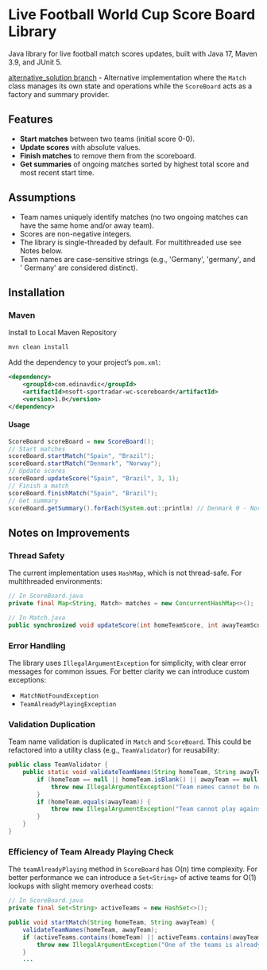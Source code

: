 # Live Football World Cup Score Board Library   

Java library for live football match scores updates, built with Java 17, Maven 3.9, and JUnit 5.

[alternative_solution branch](https://github.com/edinavdic/nsoft-sportradar-wc-scoreboard/tree/alternative_solution) - Alternative implementation where the `Match` class manages its own state and operations while the `ScoreBoard` acts as a factory and summary provider.

## Features
- **Start matches** between two teams (initial score 0-0).
- **Update scores** with absolute values.
- **Finish matches** to remove them from the scoreboard.
- **Get summaries** of ongoing matches sorted by highest total score and most recent start time.

## Assumptions
- Team names uniquely identify matches (no two ongoing matches can have the same home and/or away team).
- Scores are non-negative integers.
- The library is single-threaded by default. For multithreaded use see Notes below.
- Team names are case-sensitive strings (e.g., 'Germany', 'germany', and ' Germany' are considered distinct).

## Installation

### Maven
Install to Local Maven Repository
```bash
mvn clean install
```

Add the dependency to your project’s `pom.xml`:
```xml
<dependency>
    <groupId>com.edinavdic</groupId>
    <artifactId>nsoft-sportradar-wc-scoreboard</artifactId>
    <version>1.0</version>
</dependency>
```
#### Usage
```java
ScoreBoard scoreBoard = new ScoreBoard();
// Start matches
scoreBoard.startMatch("Spain", "Brazil");
scoreBoard.startMatch("Denmark", "Norway");
// Update scores
scoreBoard.updateScore("Spain", "Brazil", 3, 1);
// Finish a match
scoreBoard.finishMatch("Spain", "Brazil");
// Get summary
scoreBoard.getSummary().forEach(System.out::println) // Denmark 0 - Norway 0
```

## Notes on Improvements
### Thread Safety
The current implementation uses `HashMap`, which is not thread-safe. For multithreaded environments:
```java
// In ScoreBoard.java
private final Map<String, Match> matches = new ConcurrentHashMap<>();

// In Match.java
public synchronized void updateScore(int homeTeamScore, int awayTeamScore) { ... }
```

### Error Handling
The library uses `IllegalArgumentException` for simplicity, with clear error messages for common issues.
For better clarity we can introduce custom exceptions:
 - `MatchNotFoundException`
 - `TeamAlreadyPlayingException`
### Validation Duplication
Team name validation is duplicated in `Match` and `ScoreBoard`.
This could be refactored into a utility class (e.g., `TeamValidator`) for reusability:
```java
public class TeamValidator {
    public static void validateTeamNames(String homeTeam, String awayTeam) {
        if (homeTeam == null || homeTeam.isBlank() || awayTeam == null || awayTeam.isBlank()) {
            throw new IllegalArgumentException("Team names cannot be null or empty");
        }
        if (homeTeam.equals(awayTeam)) {
            throw new IllegalArgumentException("Team cannot play against itself");
        }
    }
}
```

### Efficiency of Team Already Playing Check
The `teamAlreadyPlaying` method in `ScoreBoard` has O(n) time complexity. For better performance we can introduce a `Set<String>` of active teams for O(1) lookups with slight memory overhead costs:
```java
// In ScoreBoard.java
private final Set<String> activeTeams = new HashSet<>();

public void startMatch(String homeTeam, String awayTeam) {
    validateTeamNames(homeTeam, awayTeam);
    if (activeTeams.contains(homeTeam) || activeTeams.contains(awayTeam)) {
        throw new IllegalArgumentException("One of the teams is already playing");
    }
    ...
```